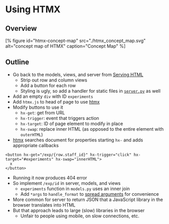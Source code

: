 # Using HTMX

## Overview

[% figure
   id="htmx-concept-map"
   src="./htmx_concept_map.svg"
   alt="concept map of HTMX"
   caption="Concept Map"
%]

## Outline

-   Go back to the models, views, and server from [Serving HTML](../06_view/index.md)
    -   Strip out row and column views
    -   Add a button for each row
    -   Styling is ugly, so add a handler for static files in [`server.py`](./server.py) as well
-   Add an empty `div` with ID `experiments`
-   Add `htmx.js` to head of page to use [htmx][htmx]
-   Modify buttons to use it
    -   `hx-get`: get from URL
    -   `hx-trigger`: event that triggers action
    -   `hx-target`: ID of page element to modify in place
    -   `hx-swap`: replace inner HTML (as opposed to the entire element with `outerHTML`)
-   [htmx][htmx] searches document for properties starting `hx-` and adds appropriate callbacks

```
<button hx-get="/exp/{row.staff_id}" hx-trigger="click" hx-target="#experiments" hx-swap="innerHTML">
  x
</button>
```

-   Running it now produces 404 error
-   So implement `/exp/id` in server, models, and views
    -   `experiments` function in `models.py` uses an inner join
    -   Add `*args` to `handle_format` to [spread arguments](g:spread-arguments) for convenience
-   More common for server to return JSON that a JavaScript library in the browser translates into HTML
-   But that approach leads to large (slow) libraries in the browser
    -   Unfair to people using mobile, on slow connections, etc.

[htmx]: https://htmx.org/
